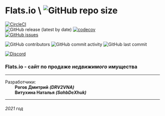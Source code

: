 # Flats.io \\ ![GitHub repo size](https://img.shields.io/github/repo-size/DRV2VNA/Flats.io)
[![CircleCI](https://circleci.com/gh/DRV2VNA/Flats.io.svg?style=svg?branch=master)](https://app.circleci.com/pipelines/github/DRV2VNA/Flats.io?branch=master) \
![GitHub release (latest by date)](https://img.shields.io/github/v/release/DRV2VNA/Flats.io)
[![codecov](https://codecov.io/gh/DRV2VNA/Flats.io/branch/master/graph/badge.svg?token=SKMPTASTM2)](https://codecov.io/gh/DRV2VNA/Flats.io) \
[![GitHub issues](https://img.shields.io/github/issues-raw/DRV2VNA/Flats.io)](https://github.com/DRV2VNA/Flats.io/issues)

![GitHub contributors](https://img.shields.io/github/contributors/DRV2VNA/Flats.io)
![GitHub commit activity](https://img.shields.io/github/commit-activity/m/DRV2VNA/Flats.io)
![GitHub last commit](https://img.shields.io/github/last-commit/DRV2VNA/Flats.io)

[![Discord](https://img.shields.io/discord/807292304405954580?label=Discord)](https://discord.gg/snVd8NbN)



### Flats.io - сайт по продаже _недвижимого_ имущества



***
Разработчики:\
&nbsp; &nbsp; &nbsp; &nbsp; __Рогов Дмитрий__ ***(DRV2VNA)***\
&nbsp; &nbsp; &nbsp; &nbsp; __Витухина Наталья__ ***(SahbDeXhuk)***
*** 

###### 2021 год
